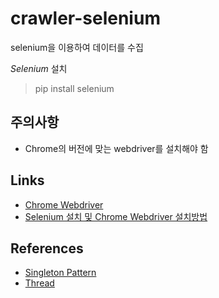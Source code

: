 # crawler-selenium
selenium을 이용하여 데이터를 수집

*Selenium* 설치
>pip install selenium

## 주의사항
- Chrome의 버전에 맞는 webdriver를 설치해야 함

## Links
- [Chrome Webdriver](http://chromedriver.chromium.org)
- [Selenium 설치 및 Chrome Webdriver 설치방법](http://blog.naver.com/PostView.nhn?blogId=kiddwannabe&logNo=221259054433&categoryNo=38&parentCategoryNo=0&viewDate=&currentPage=1&postListTopCurrentPage=1&from=search)
## References
- [Singleton Pattern](http://yamalab.tistory.com/74)
- [Thread](https://soooprmx.com/archives/8834)
